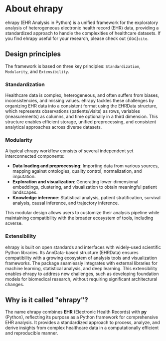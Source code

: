 # About ehrapy

ehrapy (EHR Analysis in Python) is a unified framework for the exploratory analysis of heterogeneous electronic health record (EHR) data, providing a standardized approach to handle the complexities of healthcare datasets.
If you find ehrapy useful for your research, please check out {doc}`cite`.

## Design principles

The framework is based on three key principles: `Standardization`, `Modularity`, and `Extensibility`.

### Standardization

Healthcare data is complex, heterogeneous, and often suffers from biases, inconsistencies, and missing values. ehrapy tackles these challenges by organizing EHR data into a consistent format using the EHRData structure, which represents observations (patients/visits) as rows, variables (measurements) as columns, and time optionally in a third dimension.
This structure enables efficient storage, unified preprocessing, and consistent analytical approaches across diverse datasets.

### Modularity

A typical ehrapy workflow consists of several independent yet interconnected components:
- **Data loading and preprocessing**: Importing data from various sources, mapping against ontologies, quality control, normalization, and imputation.
- **Exploration and visualization**: Generating lower-dimensional embeddings, clustering, and visualization to obtain meaningful patient landscapes.
- **Knowledge inference**: Statistical analysis, patient stratification, survival analysis, causal inference, and trajectory inference.

This modular design allows users to customize their analysis pipeline while maintaining compatibility with the broader ecosystem of tools, including scverse.

### Extensibility

ehrapy is built on open standards and interfaces with widely-used scientific Python libraries.
Its AnnData-based structure (EHRData) ensures compatibility with a growing ecosystem of analysis tools and visualization frameworks.
The package seamlessly integrates with external libraries for machine learning, statistical analysis, and deep learning.
This extensibility enables ehrapy to address new challenges, such as developing foundation models for biomedical research, without requiring significant architectural changes.

## Why is it called "ehrapy"?
The name ehrapy combines **EHR** (Electronic Health Records) with **py** (Python), reflecting its purpose as a Python framework for comprehensive EHR analysis.
It provides a standardized approach to process, analyze, and derive insights from complex healthcare data in a computationally efficient and reproducible manner.
